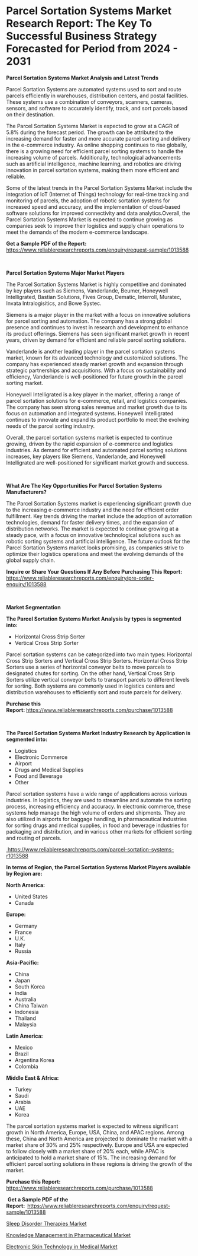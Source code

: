 <p><h1>Parcel Sortation Systems Market Research Report: The Key To Successful Business Strategy Forecasted for Period from 2024 - 2031</h1></p><p><strong>Parcel Sortation Systems Market Analysis and Latest Trends</strong></p>
<p><p>Parcel Sortation Systems are automated systems used to sort and route parcels efficiently in warehouses, distribution centers, and postal facilities. These systems use a combination of conveyors, scanners, cameras, sensors, and software to accurately identify, track, and sort parcels based on their destination.</p><p>The Parcel Sortation Systems Market is expected to grow at a CAGR of 5.8% during the forecast period. The growth can be attributed to the increasing demand for faster and more accurate parcel sorting and delivery in the e-commerce industry. As online shopping continues to rise globally, there is a growing need for efficient parcel sorting systems to handle the increasing volume of parcels. Additionally, technological advancements such as artificial intelligence, machine learning, and robotics are driving innovation in parcel sortation systems, making them more efficient and reliable.</p><p>Some of the latest trends in the Parcel Sortation Systems Market include the integration of IoT (Internet of Things) technology for real-time tracking and monitoring of parcels, the adoption of robotic sortation systems for increased speed and accuracy, and the implementation of cloud-based software solutions for improved connectivity and data analytics.Overall, the Parcel Sortation Systems Market is expected to continue growing as companies seek to improve their logistics and supply chain operations to meet the demands of the modern e-commerce landscape.</p></p>
<p><strong>Get a Sample PDF of the Report:&nbsp;</strong> <a href="https://www.reliableresearchreports.com/enquiry/request-sample/1013588">https://www.reliableresearchreports.com/enquiry/request-sample/1013588</a></p>
<p>&nbsp;</p>
<p><strong>Parcel Sortation Systems Major Market Players</strong></p>
<p><p>The Parcel Sortation Systems Market is highly competitive and dominated by key players such as Siemens, Vanderlande, Beumer, Honeywell Intelligrated, Bastian Solutions, Fives Group, Dematic, Interroll, Muratec, Invata Intralogisitics, and Bowe Systec. </p><p>Siemens is a major player in the market with a focus on innovative solutions for parcel sorting and automation. The company has a strong global presence and continues to invest in research and development to enhance its product offerings. Siemens has seen significant market growth in recent years, driven by demand for efficient and reliable parcel sorting solutions.</p><p>Vanderlande is another leading player in the parcel sortation systems market, known for its advanced technology and customized solutions. The company has experienced steady market growth and expansion through strategic partnerships and acquisitions. With a focus on sustainability and efficiency, Vanderlande is well-positioned for future growth in the parcel sorting market.</p><p>Honeywell Intelligrated is a key player in the market, offering a range of parcel sortation solutions for e-commerce, retail, and logistics companies. The company has seen strong sales revenue and market growth due to its focus on automation and integrated systems. Honeywell Intelligrated continues to innovate and expand its product portfolio to meet the evolving needs of the parcel sorting industry.</p><p>Overall, the parcel sortation systems market is expected to continue growing, driven by the rapid expansion of e-commerce and logistics industries. As demand for efficient and automated parcel sorting solutions increases, key players like Siemens, Vanderlande, and Honeywell Intelligrated are well-positioned for significant market growth and success.</p></p>
<p>&nbsp;</p>
<p><strong>What Are The Key Opportunities For Parcel Sortation Systems Manufacturers?</strong></p>
<p><p>The Parcel Sortation Systems market is experiencing significant growth due to the increasing e-commerce industry and the need for efficient order fulfillment. Key trends driving the market include the adoption of automation technologies, demand for faster delivery times, and the expansion of distribution networks. The market is expected to continue growing at a steady pace, with a focus on innovative technological solutions such as robotic sorting systems and artificial intelligence. The future outlook for the Parcel Sortation Systems market looks promising, as companies strive to optimize their logistics operations and meet the evolving demands of the global supply chain.</p></p>
<p><strong>Inquire or Share Your Questions If Any Before Purchasing This Report:</strong> <a href="https://www.reliableresearchreports.com/enquiry/pre-order-enquiry/1013588">https://www.reliableresearchreports.com/enquiry/pre-order-enquiry/1013588</a></p>
<p>&nbsp;</p>
<p><strong>Market Segmentation</strong></p>
<p><strong>The Parcel Sortation Systems Market Analysis by types is segmented into:</strong></p>
<p><ul><li>Horizontal Cross Strip Sorter</li><li>Vertical Cross Strip Sorter</li></ul></p>
<p><p>Parcel sortation systems can be categorized into two main types: Horizontal Cross Strip Sorters and Vertical Cross Strip Sorters. Horizontal Cross Strip Sorters use a series of horizontal conveyor belts to move parcels to designated chutes for sorting. On the other hand, Vertical Cross Strip Sorters utilize vertical conveyor belts to transport parcels to different levels for sorting. Both systems are commonly used in logistics centers and distribution warehouses to efficiently sort and route parcels for delivery.</p></p>
<p><strong>Purchase this Report:&nbsp;</strong><a href="https://www.reliableresearchreports.com/purchase/1013588">https://www.reliableresearchreports.com/purchase/1013588</a></p>
<p>&nbsp;</p>
<p><strong>The Parcel Sortation Systems Market Industry Research by Application is segmented into:</strong></p>
<p><ul><li>Logistics</li><li>Electronic Commerce</li><li>Airport</li><li>Drugs and Medical Supplies</li><li>Food and Beverage</li><li>Other</li></ul></p>
<p><p>Parcel sortation systems have a wide range of applications across various industries. In logistics, they are used to streamline and automate the sorting process, increasing efficiency and accuracy. In electronic commerce, these systems help manage the high volume of orders and shipments. They are also utilized in airports for baggage handling, in pharmaceutical industries for sorting drugs and medical supplies, in food and beverage industries for packaging and distribution, and in various other markets for efficient sorting and routing of parcels.</p></p>
<p><a href="https://www.reliableresearchreports.com/parcel-sortation-systems-r1013588">&nbsp;https://www.reliableresearchreports.com/parcel-sortation-systems-r1013588</a></p>
<p><strong>In terms of Region, the Parcel Sortation Systems Market Players available by Region are:</strong></p>
<p>
    <p> <strong> North America: </strong>
        <ul>
            <li>United States</li>
            <li>Canada</li>
        </ul>
        </p> 
    <p> <strong> Europe: </strong>
        <ul>
            <li>Germany</li>
            <li>France</li>
            <li>U.K.</li>
            <li>Italy</li>
            <li>Russia</li>
        </ul>
        </p> 
    <p> <strong> Asia-Pacific: </strong>
        <ul>
            <li>China</li>
            <li>Japan</li>
            <li>South Korea</li>
            <li>India</li>
            <li>Australia</li>
            <li>China Taiwan</li>
            <li>Indonesia</li>
            <li>Thailand</li>
            <li>Malaysia</li>
        </ul>
        </p> 
    <p> <strong> Latin America: </strong>
        <ul>
            <li>Mexico</li>
            <li>Brazil</li>
            <li>Argentina Korea</li>
            <li>Colombia</li>
        </ul>
        </p> 
    <p> <strong> Middle East & Africa: </strong>
        <ul>
            <li>Turkey</li>
            <li>Saudi</li>
            <li>Arabia</li>
            <li>UAE</li>
            <li>Korea</li>
        </ul>
    </p>
    </p>
<p><p>The parcel sortation systems market is expected to witness significant growth in North America, Europe, USA, China, and APAC regions. Among these, China and North America are projected to dominate the market with a market share of 30% and 25% respectively. Europe and USA are expected to follow closely with a market share of 20% each, while APAC is anticipated to hold a market share of 15%. The increasing demand for efficient parcel sorting solutions in these regions is driving the growth of the market.</p></p>
<p><strong>Purchase this Report: </strong><a href="https://www.reliableresearchreports.com/purchase/1013588">https://www.reliableresearchreports.com/purchase/1013588</a></p>
<p>&nbsp;<strong>Get a Sample PDF of the Report:&nbsp;&nbsp;</strong><a href="https://www.reliableresearchreports.com/enquiry/request-sample/1013588">https://www.reliableresearchreports.com/enquiry/request-sample/1013588</a></p>
<p><strong></strong></p>
<p><p><a href="https://www.linkedin.com/pulse/sleep-disorder-therapies-market-size-cagr-trends-2024-2030-gvfze">Sleep Disorder Therapies Market</a></p><p><a href="https://www.linkedin.com/pulse/knowledge-management-pharmaceutical-market-research-report-its-smhhe">Knowledge Management in Pharmaceutical Market</a></p><p><a href="https://www.linkedin.com/pulse/electronic-skin-technology-medical-market-trends-forecast-eorfe">Electronic Skin Technology in Medical Market</a></p></p>